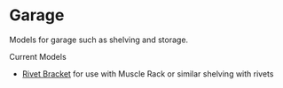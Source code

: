 # Garage

Models for garage such as shelving and storage.

Current Models

- [Rivet Bracket](./rivet-bracket/README.md) for use with Muscle Rack or similar shelving with rivets
